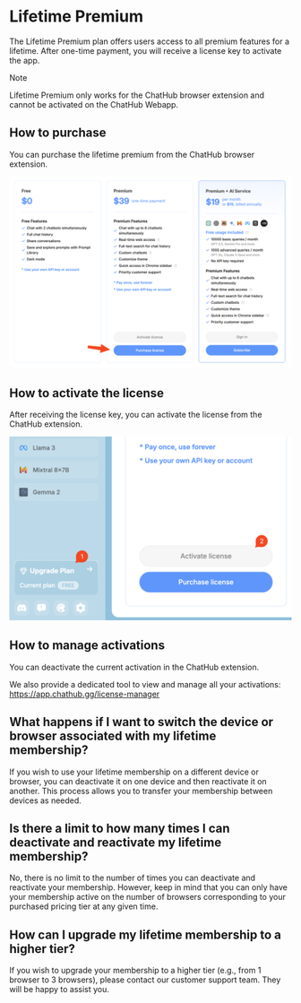 # Lifetime Premium

The Lifetime Premium plan offers users access to all premium features for a lifetime. After one-time payment, you will receive a license key to activate the app.

> [!NOTE]
> Lifetime Premium only works for the ChatHub browser extension and cannot be activated on the ChatHub Webapp.

## How to purchase

You can purchase the lifetime premium from the ChatHub browser extension.

![](../../assets/lifetime-purchase.png)

## How to activate the license

After receiving the license key, you can activate the license from the ChatHub extension.

![](../../assets/activation.png)

## How to manage activations

You can deactivate the current activation in the ChatHub extension.

We also provide a dedicated tool to view and manage all your activations:
https://app.chathub.gg/license-manager

## What happens if I want to switch the device or browser associated with my lifetime membership?

If you wish to use your lifetime membership on a different device or browser, you can deactivate it on one device and then reactivate it on another. This process allows you to transfer your membership between devices as needed.

## Is there a limit to how many times I can deactivate and reactivate my lifetime membership?

No, there is no limit to the number of times you can deactivate and reactivate your membership. However, keep in mind that you can only have your membership active on the number of browsers corresponding to your purchased pricing tier at any given time.

## How can I upgrade my lifetime membership to a higher tier?
If you wish to upgrade your membership to a higher tier (e.g., from 1 browser to 3 browsers), please contact our customer support team. They will be happy to assist you.
